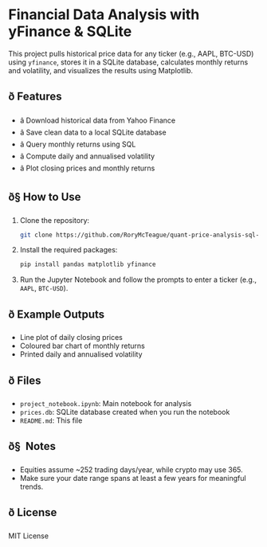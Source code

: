 # Financial Data Analysis with yFinance & SQLite

This project pulls historical price data for any ticker (e.g., AAPL, BTC-USD) using `yfinance`, stores it in a SQLite database, calculates monthly returns and volatility, and visualizes the results using Matplotlib.

## ð Features

- â Download historical data from Yahoo Finance
- â Save clean data to a local SQLite database
- â Query monthly returns using SQL
- â Compute daily and annualised volatility
- â Plot closing prices and monthly returns

## ð§ How to Use

1. Clone the repository:
   ```bash
   git clone https://github.com/RoryMcTeague/quant-price-analysis-sql-python.git
   ```
2. Install the required packages:
   ```bash
   pip install pandas matplotlib yfinance
   ```
3. Run the Jupyter Notebook and follow the prompts to enter a ticker (e.g., `AAPL`, `BTC-USD`).

## ð Example Outputs

- Line plot of daily closing prices
- Coloured bar chart of monthly returns
- Printed daily and annualised volatility

## ð Files

- `project_notebook.ipynb`: Main notebook for analysis
- `prices.db`: SQLite database created when you run the notebook
- `README.md`: This file

## ð§  Notes

- Equities assume ~252 trading days/year, while crypto may use 365.
- Make sure your date range spans at least a few years for meaningful trends.

## ð License

MIT License
